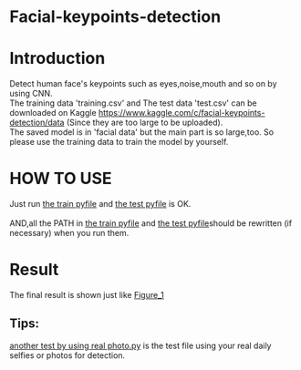 Facial-keypoints-detection
====
# Introduction</br>
Detect human face's keypoints such as eyes,noise,mouth and so on by using CNN.<br/>
The training data 'training.csv' and The test data 'test.csv' can be downloaded on Kaggle https://www.kaggle.com/c/facial-keypoints-detection/data (Since they are too large to be uploaded).<br/>
The saved model is in 'facial data' but the main part is so large,too. So please use the training data to train the model by yourself.<br/>
# HOW TO USE</br>
Just run [the train pyfile](https://github.com/KaygoYM/Facial-keypoints-detection/blob/master/facial_keypoints.py) and [the test pyfile](https://github.com/KaygoYM/Facial-keypoints-detection/blob/master/facial_keypoints_test.py) is OK.</br>
</br>
AND,all the PATH in [the train pyfile](https://github.com/KaygoYM/Facial-keypoints-detection/blob/master/facial_keypoints.py) and [the test pyfile](https://github.com/KaygoYM/Facial-keypoints-detection/blob/master/facial_keypoints_test.py)should be rewritten (if necessary) when you run them.</br>
# Result</br>
The final result is shown just like [Figure_1](https://github.com/KaygoYM/Facial-keypoints-detection/blob/master/Figure_1.png)</br>
## Tips:</br>
[another test by using real photo.py](https://github.com/KaygoYM/Facial-keypoints-detection/blob/master/another%20test%20by%20using%20real%20photo.py) is the test file using your real daily selfies or photos for detection.</br>
